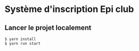 # Système d'inscription Epi club

## Lancer le projet localement

```
$ yarn install
$ yarn run start
```